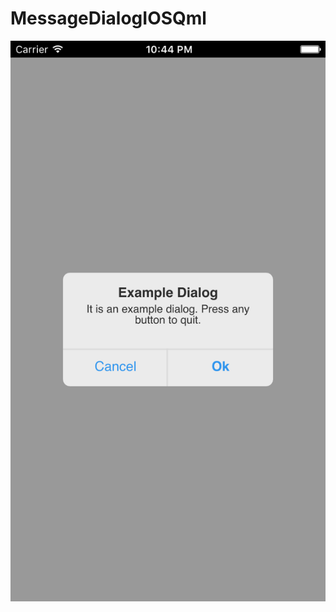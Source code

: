 # MessageDialogIOSQml

![alt tag](https://raw.githubusercontent.com/anyks/MessageDialogIOSQml/branch/img.png)